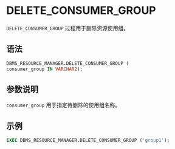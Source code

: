 # DELETE_CONSUMER_GROUP 

`DELETE_CONSUMER_GROUP` 过程用于删除资源使用组。

## 语法 

```sql
DBMS_RESOURCE_MANAGER.DELETE_CONSUMER_GROUP (
consumer_group IN VARCHAR2);
```

## 参数说明 

`consumer_group` 用于指定待删除的使用组名称。

## 示例 

```sql
EXEC DBMS_RESOURCE_MANAGER.DELETE_CONSUMER_GROUP ('group1'); 
```